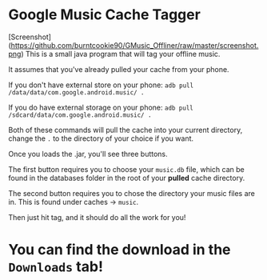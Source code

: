 Google Music Cache Tagger
==================================

[Screenshot] (https://github.com/burntcookie90/GMusic_Offliner/raw/master/screenshot.png)
This is a small java program that will tag your offline music.

It assumes that you've already pulled your cache from your phone.

If you don't have external store on your phone:
	`adb pull /data/data/com.google.android.music/ .`
	
If you do have external storage on your phone:
	`adb pull /sdcard/data/com.google.android.music/ .`

Both of these commands will pull the cache into your current directory, change the `.` to the directory of your choice if you want.

Once you loads the .jar, you'll see three buttons.

The first button requires you to choose your `music.db` file, which can be found in the databases folder in the root of your **pulled** cache directory.

The second button requires you to chose the directory your music files are in. This is found under caches -> `music`. 

Then just hit tag, and it should do all the work for you!



You can find the download in the `Downloads` tab!
==================================================
